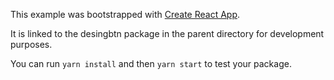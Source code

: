 This example was bootstrapped with [Create React App](https://github.com/facebook/create-react-app).

It is linked to the desingbtn package in the parent directory for development purposes.

You can run `yarn install` and then `yarn start` to test your package.
